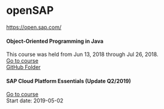 # openSAP

https://open.sap.com/
  
#### Object-Oriented Programming in Java  
This course was held from Jun 13, 2018 through Jul 26, 2018.  
[Go to course](https://open.sap.com/courses/java1/)  
[GitHub Folder](https://github.com/Nov05/openSAP/tree/master/Object-Oriented%20Programming%20in%20Java)  

#### SAP Cloud Platform Essentials (Update Q2/2019)  
[Go to course](https://open.sap.com/courses/cp1-3/)   
Start date: 2019-05-02  